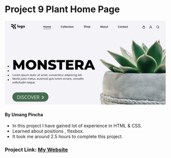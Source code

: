 # Project 9 Plant Home Page

![My Imge](./thumbnail.png)


#### By Umang Pincha

- In this project I have gained lot of experience in HTML & CSS.
- Learned about positions , flexbox.
- It took me around 2.5 hours to complete this project.

### Project Link: [My Website](https://plant-home-template.netlify.app/)